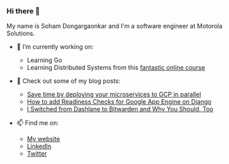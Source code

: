 ### Hi there 👋

My name is Soham Dongargaonkar and I'm a software engineer at Motorola Solutions. 


- 🔭 I’m currently working on:
  - Learning Go
  - Learning Distributed Systems from this [fantastic online course](https://pdos.csail.mit.edu/6.824/schedule.html)
  
- 🌱 Check out some of my blog posts:
  - [Save time by deploying your microservices to GCP in parallel](https://a3y3.dev/2020/07/26/faster-gae-deploys.html)
  - [How to add Readiness Checks for Google App Engine on Django](https://a3y3.dev/2020/06/23/readiness-checks.html)
  - [I Switched from Dashlane to Bitwarden and Why You Should, Too](https://a3y3.dev/2020/12/14/switching-to-bitwarden.html)
  
- 📫 Find me on:
  - [My website](https://a3y3.dev/)
  - [LinkedIn](https://www.linkedin.com/in/soham-dongargaonkar/)
  - [Twitter](https://twitter.com/sohamssd)
